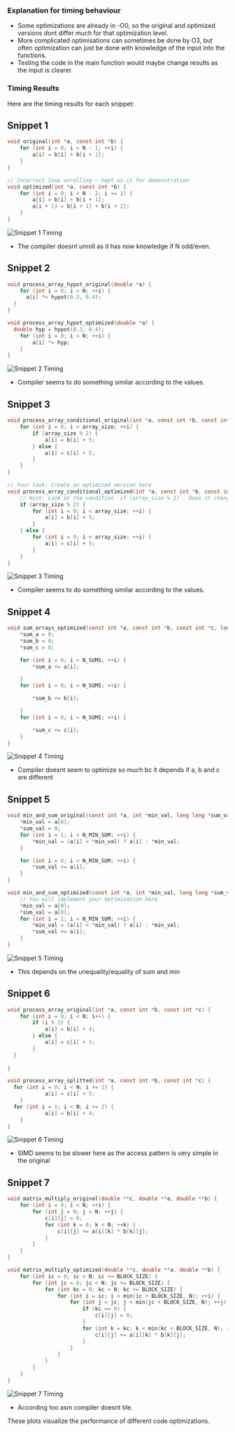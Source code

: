 
### Explanation for timing behaviour

- Some optimizations are already in -O0, so the original and optimized versions dont differ much for that optimization level.
- More complicated optimisations can sometimes be done by O3, but often optimization can just be done with knowledge of the input into the functions.
- Testing the code in the main function would maybe change results as the input is clearer.




### Timing Results

Here are the timing results for each snippet:


## Snippet 1
```c
void original(int *a, const int *b) {
    for (int i = 0; i < N - 1; ++i) {
        a[i] = b[i] + b[i + 1];
    }
}

// Incorrect loop unrolling – kept as-is for demonstration
void optimized(int *a, const int *b) {
    for (int i = 0; i < N - 2; i += 2) {
        a[i] = b[i] + b[i + 1];
        a[i + 1] = b[i + 1] + b[i + 2];
    }
}
```
![Snippet 1 Timing](plots/snippet1_timing_compare.png)

- The compiler doesnt unroll as it has now knowledge if N odd/even.

## Snippet 2
```c
void process_array_hypot_original(double *a) {
    for (int i = 0; i < N; ++i) {
      a[i] *= hypot(0.3, 0.4);
  }
}

void process_array_hypot_optimized(double *a) {
  double hyp = hypot(0.3, 0.4);
    for (int i = 0; i < N; ++i) {
        a[i] *= hyp;
    }
}
```
![Snippet 2 Timing](plots/snippet2_timing_compare.png)

- Compiler seems to do something similar according to the values.


## Snippet 3
```c
void process_array_conditional_original(int *a, const int *b, const int *c, int array_size) {
    for (int i = 0; i < array_size; ++i) {
        if (array_size % 2) {
            a[i] = b[i] + 5;
        } else {
            a[i] = c[i] + 5;
        }
    }
}

// Your task: Create an optimized version here
void process_array_conditional_optimized(int *a, const int *b, const int *c, int array_size) {
    // Hint: Look at the condition `if (array_size % 2)`. Does it change during the loop?
    if (array_size % 2) {
        for (int i = 0; i < array_size; ++i) {
            a[i] = b[i] + 5;
        }
    } else {
        for (int i = 0; i < array_size; ++i) {
            a[i] = c[i] + 5;
        }
    }
}
```

![Snippet 3 Timing](plots/snippet3_timing_compare.png)

- Compiler seems to do something similar according to the values.

## Snippet 4
```c
void sum_arrays_optimized(const int *a, const int *b, const int *c, long long *sum_a, long long *sum_b, long long *sum_c) {
    *sum_a = 0;
    *sum_b = 0;
    *sum_c = 0;

    for (int i = 0; i < N_SUMS; ++i) {
        *sum_a += a[i];

    }
    for (int i = 0; i < N_SUMS; ++i) {

        *sum_b += b[i];

    }
    for (int i = 0; i < N_SUMS; ++i) {

        *sum_c += c[i];
    }
}
```

![Snippet 4 Timing](plots/snippet4_timing_compare.png)

- Compiler doesnt seem to optimize so much bc it depends if a, b and c are different

## Snippet 5
```c
void min_and_sum_original(const int *a, int *min_val, long long *sum_val) {
    *min_val = a[0];
    *sum_val = 0;
    for (int i = 1; i < N_MIN_SUM; ++i) {
        *min_val = (a[i] < *min_val) ? a[i] : *min_val;
    }

    for (int i = 0; i < N_MIN_SUM; ++i) {
        *sum_val += a[i];
    }
}

void min_and_sum_optimized(const int *a, int *min_val, long long *sum_val) {
    // You will implement your optimization here
    *min_val = a[0];
    *sum_val = a[0];
    for (int i = 1; i < N_MIN_SUM; ++i) {
        *min_val = (a[i] < *min_val) ? a[i] : *min_val;
        *sum_val += a[i];
    }
}
```
![Snippet 5 Timing](plots/snippet5_timing_compare.png)

- This depends on the unequality/equality of sum and min

## Snippet 6
```c
void process_array_original(int *a, const int *b, const int *c) {
    for (int i = 0; i < N; i++) {
        if (i % 2) {
            a[i] = b[i] + 4;
        } else {
            a[i] = c[i] + 5;
        }
  }
    
}

void process_array_splitted(int *a, const int *b, const int *c) {
  for (int i = 0; i < N; i += 2) {
            a[i] = c[i] + 5;
    }
  for (int i = 1; i < N; i += 2) {
            a[i] = b[i] + 4;
    }
}

```

![Snippet 6 Timing](plots/snippet6_timing_compare.png)

- SIMD seems to be slower here as the access pattern is very simple in the original

## Snippet 7
```c
void matrix_multiply_original(double **c, double **a, double **b) {
    for (int i = 0; i < N; ++i) {
        for (int j = 0; j < N; ++j) {
            c[i][j] = 0;
            for (int k = 0; k < N; ++k) {
                c[i][j] += a[i][k] * b[k][j];
            }
        }
    }
}

void matrix_multiply_optimized(double **c, double **a, double **b) {
    for (int ic = 0; ic < N; ic += BLOCK_SIZE) {
        for (int jc = 0; jc < N; jc += BLOCK_SIZE) {
            for (int kc = 0; kc < N; kc += BLOCK_SIZE) {
                for (int i = ic; i < min(ic + BLOCK_SIZE, N); ++i) {
                    for (int j = jc; j < min(jc + BLOCK_SIZE, N); ++j) {
                        if (kc == 0) {
                            c[i][j] = 0;
                        }
                        for (int k = kc; k < min(kc + BLOCK_SIZE, N); ++k) {
                            c[i][j] += a[i][k] * b[k][j];
                        }
                    }
                }
            }
        }
    }
}
```

![Snippet 7 Timing](plots/snippet7_timing_compare.png)

- According too asm compiler doesnt tile.

These plots visualize the performance of different code optimizations.
